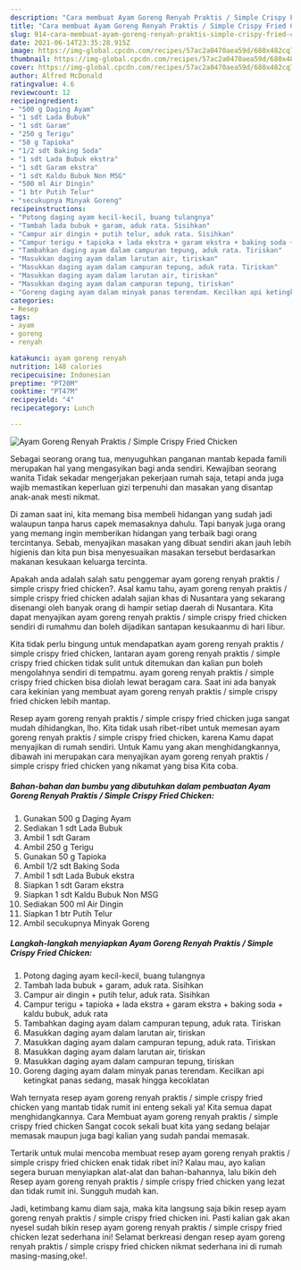```yaml
---
description: "Cara membuat Ayam Goreng Renyah Praktis / Simple Crispy Fried Chicken yang lezat Untuk Jualan"
title: "Cara membuat Ayam Goreng Renyah Praktis / Simple Crispy Fried Chicken yang lezat Untuk Jualan"
slug: 914-cara-membuat-ayam-goreng-renyah-praktis-simple-crispy-fried-chicken-yang-lezat-untuk-jualan
date: 2021-06-14T23:35:28.915Z
image: https://img-global.cpcdn.com/recipes/57ac2a0470aea59d/680x482cq70/ayam-goreng-renyah-praktis-simple-crispy-fried-chicken-foto-resep-utama.jpg
thumbnail: https://img-global.cpcdn.com/recipes/57ac2a0470aea59d/680x482cq70/ayam-goreng-renyah-praktis-simple-crispy-fried-chicken-foto-resep-utama.jpg
cover: https://img-global.cpcdn.com/recipes/57ac2a0470aea59d/680x482cq70/ayam-goreng-renyah-praktis-simple-crispy-fried-chicken-foto-resep-utama.jpg
author: Alfred McDonald
ratingvalue: 4.6
reviewcount: 12
recipeingredient:
- "500 g Daging Ayam"
- "1 sdt Lada Bubuk"
- "1 sdt Garam"
- "250 g Terigu"
- "50 g Tapioka"
- "1/2 sdt Baking Soda"
- "1 sdt Lada Bubuk ekstra"
- "1 sdt Garam ekstra"
- "1 sdt Kaldu Bubuk Non MSG"
- "500 ml Air Dingin"
- "1 btr Putih Telur"
- "secukupnya Minyak Goreng"
recipeinstructions:
- "Potong daging ayam kecil-kecil, buang tulangnya"
- "Tambah lada bubuk + garam, aduk rata. Sisihkan"
- "Campur air dingin + putih telur, aduk rata. Sisihkan"
- "Campur terigu + tapioka + lada ekstra + garam ekstra + baking soda + kaldu bubuk, aduk rata"
- "Tambahkan daging ayam dalam campuran tepung, aduk rata. Tiriskan"
- "Masukkan daging ayam dalam larutan air, tiriskan"
- "Masukkan daging ayam dalam campuran tepung, aduk rata. Tiriskan"
- "Masukkan daging ayam dalam larutan air, tiriskan"
- "Masukkan daging ayam dalam campuran tepung, tiriskan"
- "Goreng daging ayam dalam minyak panas terendam. Kecilkan api ketingkat panas sedang, masak hingga kecoklatan"
categories:
- Resep
tags:
- ayam
- goreng
- renyah

katakunci: ayam goreng renyah 
nutrition: 148 calories
recipecuisine: Indonesian
preptime: "PT20M"
cooktime: "PT47M"
recipeyield: "4"
recipecategory: Lunch

---
```



![Ayam Goreng Renyah Praktis / Simple Crispy Fried Chicken](https://img-global.cpcdn.com/recipes/57ac2a0470aea59d/680x482cq70/ayam-goreng-renyah-praktis-simple-crispy-fried-chicken-foto-resep-utama.jpg)

Sebagai seorang orang tua, menyuguhkan panganan mantab kepada famili merupakan hal yang mengasyikan bagi anda sendiri. Kewajiban seorang  wanita Tidak sekadar mengerjakan pekerjaan rumah saja, tetapi anda juga wajib memastikan keperluan gizi terpenuhi dan masakan yang disantap anak-anak mesti nikmat.

Di zaman  saat ini, kita memang bisa membeli hidangan yang sudah jadi walaupun tanpa harus capek memasaknya dahulu. Tapi banyak juga orang yang memang ingin memberikan hidangan yang terbaik bagi orang tercintanya. Sebab, menyajikan masakan yang dibuat sendiri akan jauh lebih higienis dan kita pun bisa menyesuaikan masakan tersebut berdasarkan makanan kesukaan keluarga tercinta. 



Apakah anda adalah salah satu penggemar ayam goreng renyah praktis / simple crispy fried chicken?. Asal kamu tahu, ayam goreng renyah praktis / simple crispy fried chicken adalah sajian khas di Nusantara yang sekarang disenangi oleh banyak orang di hampir setiap daerah di Nusantara. Kita dapat menyajikan ayam goreng renyah praktis / simple crispy fried chicken sendiri di rumahmu dan boleh dijadikan santapan kesukaanmu di hari libur.

Kita tidak perlu bingung untuk mendapatkan ayam goreng renyah praktis / simple crispy fried chicken, lantaran ayam goreng renyah praktis / simple crispy fried chicken tidak sulit untuk ditemukan dan kalian pun boleh mengolahnya sendiri di tempatmu. ayam goreng renyah praktis / simple crispy fried chicken bisa diolah lewat beragam cara. Saat ini ada banyak cara kekinian yang membuat ayam goreng renyah praktis / simple crispy fried chicken lebih mantap.

Resep ayam goreng renyah praktis / simple crispy fried chicken juga sangat mudah dihidangkan, lho. Kita tidak usah ribet-ribet untuk memesan ayam goreng renyah praktis / simple crispy fried chicken, karena Kamu dapat menyajikan di rumah sendiri. Untuk Kamu yang akan menghidangkannya, dibawah ini merupakan cara menyajikan ayam goreng renyah praktis / simple crispy fried chicken yang nikamat yang bisa Kita coba.

<!--inarticleads1-->

##### Bahan-bahan dan bumbu yang dibutuhkan dalam pembuatan Ayam Goreng Renyah Praktis / Simple Crispy Fried Chicken:

1. Gunakan 500 g Daging Ayam
1. Sediakan 1 sdt Lada Bubuk
1. Ambil 1 sdt Garam
1. Ambil 250 g Terigu
1. Gunakan 50 g Tapioka
1. Ambil 1/2 sdt Baking Soda
1. Ambil 1 sdt Lada Bubuk ekstra
1. Siapkan 1 sdt Garam ekstra
1. Siapkan 1 sdt Kaldu Bubuk Non MSG
1. Sediakan 500 ml Air Dingin
1. Siapkan 1 btr Putih Telur
1. Ambil secukupnya Minyak Goreng




<!--inarticleads2-->

##### Langkah-langkah menyiapkan Ayam Goreng Renyah Praktis / Simple Crispy Fried Chicken:

1. Potong daging ayam kecil-kecil, buang tulangnya
1. Tambah lada bubuk + garam, aduk rata. Sisihkan
1. Campur air dingin + putih telur, aduk rata. Sisihkan
1. Campur terigu + tapioka + lada ekstra + garam ekstra + baking soda + kaldu bubuk, aduk rata
1. Tambahkan daging ayam dalam campuran tepung, aduk rata. Tiriskan
1. Masukkan daging ayam dalam larutan air, tiriskan
1. Masukkan daging ayam dalam campuran tepung, aduk rata. Tiriskan
1. Masukkan daging ayam dalam larutan air, tiriskan
1. Masukkan daging ayam dalam campuran tepung, tiriskan
1. Goreng daging ayam dalam minyak panas terendam. Kecilkan api ketingkat panas sedang, masak hingga kecoklatan




Wah ternyata resep ayam goreng renyah praktis / simple crispy fried chicken yang mantab tidak rumit ini enteng sekali ya! Kita semua dapat menghidangkannya. Cara Membuat ayam goreng renyah praktis / simple crispy fried chicken Sangat cocok sekali buat kita yang sedang belajar memasak maupun juga bagi kalian yang sudah pandai memasak.

Tertarik untuk mulai mencoba membuat resep ayam goreng renyah praktis / simple crispy fried chicken enak tidak ribet ini? Kalau mau, ayo kalian segera buruan menyiapkan alat-alat dan bahan-bahannya, lalu bikin deh Resep ayam goreng renyah praktis / simple crispy fried chicken yang lezat dan tidak rumit ini. Sungguh mudah kan. 

Jadi, ketimbang kamu diam saja, maka kita langsung saja bikin resep ayam goreng renyah praktis / simple crispy fried chicken ini. Pasti kalian gak akan nyesel sudah bikin resep ayam goreng renyah praktis / simple crispy fried chicken lezat sederhana ini! Selamat berkreasi dengan resep ayam goreng renyah praktis / simple crispy fried chicken nikmat sederhana ini di rumah masing-masing,oke!.

